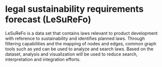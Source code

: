 # legal sustainability requirements forecast (LeSuReFo)

LeSuReFo is a data set that contains laws relevant to product development with reference to sustainability and identifies planned laws. Through filtering capabilities and the mapping of nodes and edges, common graph tools such as yed can be used to analyze and search laws. Based on the dataset, analysis and visualization will be used to reduce search, interpretation and integration efforts.
